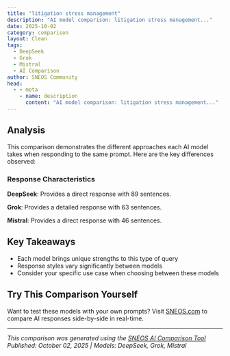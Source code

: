 ```yaml
---
title: "litigation stress management"
description: "AI model comparison: litigation stress management..."
date: 2025-10-02
category: comparison
layout: Clean
tags:
  - DeepSeek
  - Grok
  - Mistral
  - AI Comparison
author: SNEOS Community
head:
  - - meta
    - name: description
      content: "AI model comparison: litigation stress management..."
---
```


<ChatComparison
  title="litigation stress management"
  prompt="litigation stress management"
  :responses='{
    "DeepSeek": "Of course. \u0022Litigation Stress Management\u0022 is a crucial but often overlooked aspect of navigating the legal system. It refers to the conscious strategies and techniques used by individuals (clients) and legal professionals to cope with the significant psychological, emotional, and physical strain that litigation can cause.\n\nLitigation is inherently adversarial, uncertain, invasive, lengthy, and expensive. This combination is a perfect recipe for chronic stress.\n\nHere is a comprehensive guide to litigation stress management, broken down for the two main groups affected: **the client** and **the legal professional.**\n\n---\n\n### Part 1: For the Client (The Individual in the Lawsuit)\n\nWhether you are a plaintiff or a defendant, being involved in a lawsuit can feel like your life is no longer your own.\n\n#### **Understanding the Sources of Stress:**\n\n*   **Loss of Control:** The legal process is complex and follows its own rules and timelines. You are reliant on your lawyer and at the mercy of the court and the other side.\n*   **Financial Pressure:** Legal fees, court costs, and the potential of a judgment can be devastating.\n*   **Uncertainty \u0026 Fear of the Unknown:** \u0022What will happen?\u0022 \u0022Will I win?\u0022 \u0022What if I lose everything?\u0022 This ambiguity is a major stressor.\n*   **The \u0022Discovery\u0022 Process:** Having to turn over personal documents, emails, and sit for a deposition where you are questioned under oath is invasive and intimidating.\n*   **The Personal Nature of the Conflict:** The case often involves a deeply personal issue\u2014a broken business partnership, a personal injury, a family dispute (like probate), or a divorce.\n*   **Time-Consuming:** The process demands a significant investment of time and mental energy, distracting from work, family, and personal life.\n\n#### **Actionable Stress Management Strategies for Clients:**\n\n1.  **Educate Yourself (But Don\u0027t Obsess):**\n    *   Ask your lawyer to explain the process in clear, simple terms. Understand the key milestones (discovery, mediation, trial).\n    *   Avoid spending hours on the internet falling down rabbit holes of worst-case scenarios. Your lawyer is your best source of information for *your* specific case.\n\n2.  **Maintain Open Communication with Your Lawyer:**\n    *   Establish clear communication guidelines. How often will you get updates? What is the best way to contact them?\n    *   Prepare a list of questions before calls or meetings to make your time efficient and ensure all concerns are addressed.\n\n3.  **Reclaim a Sense of Control Where You Can:**\n    *   **Focus on Your Circle of Control:** You can\u0027t control the judge, the opponent, or the timeline. But you *can* control your preparation, your honesty with your counsel, and your own self-care.\n    *   **Make Decisions, Don\u0027t Just React:** Work with your lawyer to understand your options and make proactive decisions about settlement offers or strategy, rather than feeling like you are constantly reacting to the other side\u0027s moves.\n\n4.  **Prioritize Self-Care Relentlessly:**\n    *   **Maintain Routines:** Stick to your regular schedule for sleep, meals, and exercise as much as possible. Physical health is the foundation of mental resilience.\n    *   **Exercise:** Physical activity is one of the most effective ways to burn off stress hormones like cortisol and adrenaline.\n    *   **Mindfulness and Relaxation:** Practice deep breathing, meditation, or yoga to calm your nervous system. Apps like Calm or Headspace can be very helpful.\n    *   **Healthy Distractions:** Engage in hobbies and activities that fully absorb your attention and bring you joy, providing a mental break from the case.\n\n5.  **Build a Support System:**\n    *   **Talk to a Therapist/Counselor:** A neutral, professional third party is ideal. They are bound by confidentiality and can provide tools specifically for managing anxiety and stress. This is one of the most powerful steps you can take.\n    *   **Confide in Trusted Friends/Family:** Don\u0027t isolate yourself. Let a few trusted people know what you\u0027re going through so they can offer emotional support.\n    *   **Consider Support Groups:** For certain types of litigation (e.g., medical malpractice, divorce), there may be support groups where you can connect with others who understand your experience.\n\n6.  **Manage the Financial Stress:**\n    *   Have a frank discussion with your lawyer about fees and costs. Get a clear budget or estimate.\n    *   If possible, set aside a dedicated litigation fund to create a sense of financial boundaries.\n\n---\n\n### Part 2: For the Legal Professional (Lawyers, Paralegals, Legal Staff)\n\nThe \u0022paradox of the legal professional\u0022 is that they are guides through a stressful process while simultaneously being highly vulnerable to its effects themselves. This can lead to burnout, substance abuse, and poor mental health.\n\n#### **Understanding the Sources of Stress (for Professionals):**\n\n*   **High Stakes \u0026 Responsibility:** Clients\u0027 finances, families, and futures are often on the line.\n*   **Adversarial Environment:** Constant conflict and opposition are draining.\n*   **Billable Hour Pressure:** The need to account for every minute of the day creates immense pressure and can lead to overwork.\n*   **Information Overload \u0026 Complexity:** Juggling multiple complex cases with vast amounts of information.\n*   **Client Management:** Managing clients who are themselves under extreme stress can be emotionally taxing.\n*   **Lack of Control:** Like clients, lawyers are subject to court schedules, opposing counsel\u0027s tactics, and unpredictable outcomes.\n\n#### **Actionable Stress Management Strategies for Legal Professionals:**\n\n1.  **Set Firm Boundaries:**\n    *   **Time Boundaries:** Protect your personal time. Disconnect from email and work phones after hours. Schedule and take vacations.\n    *   **Client Boundaries:** Manage client expectations early regarding communication and response times. Learn to say \u0022no\u0022 to unreasonable demands.\n\n2.  **Improve Time and Practice Management:**\n    *   Use technology and delegate effectively to work smarter, not just harder.\n    *   Break down large, daunting tasks into smaller, manageable steps.\n    *   Prioritize tasks to avoid feeling constantly overwhelmed.\n\n3.  **Cultivate Mindfulness and Resilience:**\n    *   Integrate mindfulness practices into the workday. Even a few minutes of focused breathing between tasks can reset your stress levels.\n    *   Develop a cognitive-behavioral approach: challenge catastrophic thinking and reframe negative thought patterns about case outcomes.\n\n4.  **Prioritize Physical Health:**\n    *   Do not sacrifice sleep, nutrition, or exercise for work. These are non-negotiable for sustaining performance and mental health in a high-stress career.\n\n5.  **Find Peer Support and Mentorship:**\n    *   **Build a Collegial Network:** Have lawyer friends you can confide in and vent to, who understand the unique pressures of the job.\n    *   **Seek Supervision or Mentorship:** Regularly discuss challenging cases and ethical dilemmas with a trusted mentor.\n    *   **Utilize Lawyer Assistance Programs (LAPs):** Most state bar associations have confidential programs designed to help lawyers with stress, substance abuse, and mental health issues.\n\n6.  **Remember Your \u0022Why\u0022:**\n    *   Reconnect with the initial reason you went to law school\u2014to help people, to solve problems, to pursue justice. Focusing on the positive impact of your work can provide a powerful antidote to daily stressors.\n\n### Conclusion\n\nLitigation stress is real and powerful, but it is manageable. The key for both clients and professionals is to be **proactive, not reactive.**\n\n*   **Clients** must see themselves as active participants in their own well-being, leveraging their lawyer for legal guidance and other resources (like therapists) for emotional guidance.\n*   **Legal Professionals** must treat their own mental health with the same seriousness they treat their clients\u0027 legal problems. A burned-out lawyer cannot effectively guide a stressed client.\n\nBy acknowledging the stress and implementing these strategies, it is possible to navigate the litigation process with greater resilience, clarity, and well-being.",
    "Grok": "Litigation stress refers to the emotional, psychological, and physical strain that individuals experience during legal proceedings, whether they are plaintiffs, defendants, witnesses, or even attorneys. Managing litigation stress is crucial to maintaining mental health, making sound decisions, and performing effectively during the legal process. Below are some strategies and tips for litigation stress management, tailored for different stakeholders in a legal case.\n\n---\n\n### **Understanding Litigation Stress**\nLitigation stress can manifest as:\n- Anxiety or fear about the outcome of the case\n- Frustration over delays or legal complexities\n- Financial strain due to legal fees\n- Emotional exhaustion from reliving traumatic events (e.g., in personal injury or family law cases)\n- Sleep disturbances, irritability, or difficulty concentrating\n- Physical symptoms like headaches, fatigue, or digestive issues\n\n---\n\n### **Strategies for Managing Litigation Stress**\n\n#### **1. Emotional and Psychological Support**\n- **Seek Professional Help**: A therapist or counselor can help you process emotions, manage anxiety, and develop coping mechanisms. Look for professionals experienced in legal stress or trauma if possible.\n- **Build a Support Network**: Lean on trusted family members, friends, or support groups who can provide emotional support without judgment. Avoid discussing sensitive case details unless necessary.\n- **Practice Self-Compassion**: Remind yourself that feeling stressed during litigation is normal. Avoid self-criticism for feeling overwhelmed.\n\n#### **2. Maintain Physical Well-Being**\n- **Exercise Regularly**: Physical activity, such as walking, yoga, or running, can reduce stress hormones and improve mood through the release of endorphins.\n- **Prioritize Sleep**: Establish a calming bedtime routine and aim for 7\u20139 hours of sleep per night to improve focus and emotional resilience.\n- **Eat a Balanced Diet**: Avoid excessive caffeine, sugar, or alcohol, as they can exacerbate anxiety. Focus on nutrient-rich foods to support your body and mind.\n- **Practice Deep Breathing or Meditation**: These techniques can help calm the nervous system during moments of acute stress, such as before court appearances.\n\n#### **3. Set Realistic Expectations**\n- **Communicate with Your Attorney**: Understand the likely timeline, potential outcomes, and costs of the litigation. Unrealistic expectations can lead to disappointment and stress.\n- **Focus on What You Can Control**: Litigation often involves uncertainty and delays. Concentrate on actions within your power, such as gathering documents or preparing for testimony, rather than worrying about the outcome.\n- **Break Tasks into Manageable Steps**: Legal processes can feel overwhelming. Work with your attorney to tackle one task at a time instead of obsessing over the \u201Cbig picture.\u201D\n\n#### **4. Manage Time and Boundaries**\n- **Limit Exposure to Case Details**: Constantly thinking or talking about the case can heighten stress. Set specific times to address legal matters and avoid discussing them during personal or family time.\n- **Delegate Responsibilities**: If possible, delegate unrelated tasks (e.g., household chores or work duties) to others to reduce your overall burden.\n- **Take Breaks**: Schedule regular breaks from legal work to engage in hobbies, relaxation, or socializing. This can prevent burnout.\n\n#### **5. Develop Coping Mechanisms**\n- **Mindfulness and Grounding Techniques**: Practice mindfulness to stay present and avoid spiraling into \u201Cwhat-if\u201D scenarios. Apps like Headspace or Calm can guide you through meditations.\n- **Journaling**: Writing down your thoughts and feelings can help process emotions and reduce mental clutter.\n- **Positive Visualization**: Imagine a calm or successful outcome to court appearances or meetings to build confidence and reduce fear.\n\n#### **6. Prepare for Courtroom Stress**\n- **Work with Your Attorney**: Practice answering questions or giving testimony to build confidence. Knowing what to expect can reduce fear of the unknown.\n- **Dress Comfortably and Professionally**: Wearing appropriate attire can boost confidence and help you feel prepared.\n- **Arrive Early**: Plan to arrive at hearings or meetings with plenty of time to spare to avoid last-minute stress.\n\n#### **7. Financial Stress Management**\n- **Budget for Legal Costs**: Work with your attorney to understand fees and create a financial plan. If costs are a concern, ask about payment plans or alternative fee arrangements.\n- **Seek Financial Counseling**: A financial advisor can help manage the strain of legal expenses and prevent additional stress from mounting debt.\n\n---\n\n### **Tips for Specific Groups**\n\n#### **For Litigants (Plaintiffs or Defendants)**\n- Avoid obsessing over every detail of the case; trust your legal team to handle complex matters.\n- Understand that litigation is often a slow process, and delays are common\u2014patience is key.\n- Refrain from venting about the case on social media, as it could harm your legal position.\n\n#### **For Attorneys**\n- Practice self-care to avoid vicarious trauma or burnout from handling emotionally charged cases.\n- Set clear boundaries with clients to prevent overworking or taking on their emotional burdens.\n- Use stress-reduction techniques like time-blocking to manage caseloads and avoid procrastination.\n\n#### **For Witnesses**\n- Focus on honesty and clarity when preparing testimony; unnecessary stress often comes from overthinking answers.\n- Request support from the legal team or a counselor if reliving events during testimony is traumatic.\n- Remember that your role is to provide factual information, not to control the case outcome.\n\n---\n\n### **When to Seek Additional Help**\nIf stress becomes unmanageable or leads to severe anxiety, depression, or physical health issues, consider:\n- **Therapy or Counseling**: Cognitive Behavioral Therapy (CBT) can be particularly effective for managing anxiety related to litigation.\n- **Medication**: Consult a psychiatrist if stress or anxiety significantly disrupts daily life.\n- **Support Groups**: Look for groups specific to your situation, such as divorce support groups or victim advocacy networks.\n\n---\n\n### **Conclusion**\nLitigation stress is a natural response to the high stakes and uncertainty of legal proceedings, but it can be managed with proactive strategies. By seeking support, maintaining physical and emotional health, setting boundaries, and preparing adequately, individuals can navigate the legal process with greater resilience. If you\u2019re involved in litigation, remember that prioritizing your well-being is not just beneficial for you\u2014it also helps you engage more effectively in your case.\n\nIf you have a specific situation or role in litigation, feel free to share more details, and I can tailor further advice!",
    "Mistral": "Managing stress during litigation can be challenging, but there are several strategies you can employ to help cope with the emotional and psychological demands. Here are some tips:\n\n### 1. **Seek Professional Support**\n   - **Therapist or Counselor:** Consider speaking with a mental health professional who can provide strategies for managing stress and anxiety.\n   - **Legal Counsel:** Ensure you have a competent and supportive legal team who can guide you through the process and answer your questions.\n\n### 2. **Stay Organized**\n   - **Documentation:** Keep all relevant documents organized and easily accessible.\n   - **Calendar:** Use a calendar to keep track of important dates, deadlines, and appointments.\n\n### 3. **Practice Self-Care**\n   - **Exercise:** Regular physical activity can help reduce stress and improve mood.\n   - **Healthy Eating:** Maintain a balanced diet to support your overall well-being.\n   - **Sleep:** Ensure you get adequate rest to help manage stress levels.\n\n### 4. **Mindfulness and Relaxation Techniques**\n   - **Meditation:** Practice mindfulness meditation to stay calm and focused.\n   - **Deep Breathing:** Use deep breathing exercises to reduce anxiety.\n   - **Yoga:** Engage in yoga or other relaxation practices.\n\n### 5. **Support Network**\n   - **Friends and Family:** Lean on your support network for emotional and practical help.\n   - **Support Groups:** Join support groups for people going through similar experiences.\n\n### 6. **Set Boundaries**\n   - **Limit Exposure:** Avoid excessive exposure to news or social media that might increase your stress.\n   - **Time Management:** Set aside specific times for dealing with litigation-related tasks to avoid constant preoccupation.\n\n### 7. **Stay Informed**\n   - **Understand the Process:** Educate yourself about the legal process to reduce uncertainty and anxiety.\n   - **Ask Questions:** Don\u2019t hesitate to ask your legal team for clarification on any aspect of the case.\n\n### 8. **Maintain a Routine**\n   - **Daily Schedule:** Keep a regular daily routine to provide a sense of normalcy and stability.\n   - **Hobbies and Interests:** Continue engaging in activities you enjoy to maintain a sense of balance.\n\n### 9. **Financial Planning**\n   - **Budget:** Create a budget to manage financial stress related to legal fees and other expenses.\n   - **Financial Advisor:** Consider consulting a financial advisor to help manage your finances during this period.\n\n### 10. **Legal Aid and Resources**\n   - **Pro Bono Services:** Look into pro bono legal services if financial constraints are a concern.\n   - **Legal Aid Clinics:** Utilize legal aid clinics and other resources available in your community.\n\n### 11. **Positive Thinking**\n   - **Focus on Solutions:** Try to focus on potential solutions and positive outcomes rather than dwelling on problems.\n   - **Gratitude:** Practice gratitude by acknowledging the positive aspects of your life.\n\n### 12. **Avoid Isolation**\n   - **Social Activities:** Continue to engage in social activities and maintain social connections.\n   - **Community Involvement:** Stay involved in community activities or volunteer work to keep a sense of purpose and connection.\n\n### 13. **Professional Help**\n   - **Legal Advice:** Regularly consult with your legal team to stay updated and informed.\n   - **Mental Health:** If stress becomes overwhelming, seek help from a mental health professional.\n\n### 14. **Stay Positive**\n   - **Mindset:** Maintain a positive mindset and focus on the end goal of resolving the litigation.\n   - **Support System:** Surround yourself with positive and supportive people.\n\nBy implementing these strategies, you can better manage the stress associated with litigation and maintain your overall well-being."
  }'
  published-date="01:06"
/>

## Analysis

This comparison demonstrates the different approaches each AI model takes when responding to the same prompt. Here are the key differences observed:

### Response Characteristics

**DeepSeek**: Provides a direct response with 89 sentences. 

**Grok**: Provides a detailed response with 63 sentences. 

**Mistral**: Provides a direct response with 46 sentences. 

## Key Takeaways

- Each model brings unique strengths to this type of query
- Response styles vary significantly between models
- Consider your specific use case when choosing between these models

## Try This Comparison Yourself

Want to test these models with your own prompts? Visit [SNEOS.com](https://sneos.com) to compare AI responses side-by-side in real-time.

---

*This comparison was generated using the [SNEOS AI Comparison Tool](https://sneos.com)*
*Published: October 02, 2025 | Models: DeepSeek, Grok, Mistral*
